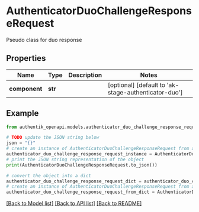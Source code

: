 # AuthenticatorDuoChallengeResponseRequest

Pseudo class for duo response

## Properties

Name | Type | Description | Notes
------------ | ------------- | ------------- | -------------
**component** | **str** |  | [optional] [default to 'ak-stage-authenticator-duo']

## Example

```python
from authentik_openapi.models.authenticator_duo_challenge_response_request import AuthenticatorDuoChallengeResponseRequest

# TODO update the JSON string below
json = "{}"
# create an instance of AuthenticatorDuoChallengeResponseRequest from a JSON string
authenticator_duo_challenge_response_request_instance = AuthenticatorDuoChallengeResponseRequest.from_json(json)
# print the JSON string representation of the object
print(AuthenticatorDuoChallengeResponseRequest.to_json())

# convert the object into a dict
authenticator_duo_challenge_response_request_dict = authenticator_duo_challenge_response_request_instance.to_dict()
# create an instance of AuthenticatorDuoChallengeResponseRequest from a dict
authenticator_duo_challenge_response_request_from_dict = AuthenticatorDuoChallengeResponseRequest.from_dict(authenticator_duo_challenge_response_request_dict)
```
[[Back to Model list]](../README.md#documentation-for-models) [[Back to API list]](../README.md#documentation-for-api-endpoints) [[Back to README]](../README.md)


